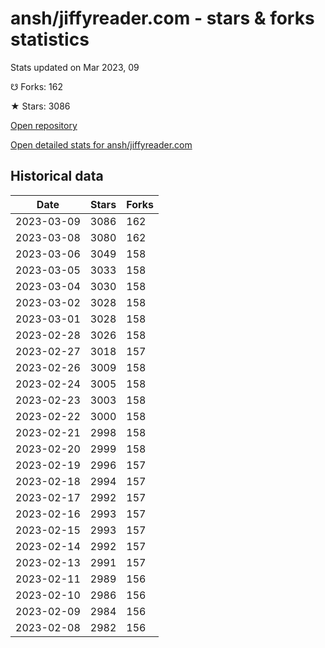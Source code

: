 # ansh/jiffyreader.com - stars & forks statistics

Stats updated on Mar 2023, 09

☋ Forks: 162

★ Stars: 3086

[Open repository](https://github.com/ansh/jiffyreader.com)

[Open detailed stats for ansh/jiffyreader.com](https://reviewgithub.com/rep/ansh/jiffyreader.com)

## Historical data
| Date | Stars | Forks |
|------|-------|-------|
| 2023-03-09 | 3086 | 162 | 
| 2023-03-08 | 3080 | 162 | 
| 2023-03-06 | 3049 | 158 | 
| 2023-03-05 | 3033 | 158 | 
| 2023-03-04 | 3030 | 158 | 
| 2023-03-02 | 3028 | 158 | 
| 2023-03-01 | 3028 | 158 | 
| 2023-02-28 | 3026 | 158 | 
| 2023-02-27 | 3018 | 157 | 
| 2023-02-26 | 3009 | 158 | 
| 2023-02-24 | 3005 | 158 | 
| 2023-02-23 | 3003 | 158 | 
| 2023-02-22 | 3000 | 158 | 
| 2023-02-21 | 2998 | 158 | 
| 2023-02-20 | 2999 | 158 | 
| 2023-02-19 | 2996 | 157 | 
| 2023-02-18 | 2994 | 157 | 
| 2023-02-17 | 2992 | 157 | 
| 2023-02-16 | 2993 | 157 | 
| 2023-02-15 | 2993 | 157 | 
| 2023-02-14 | 2992 | 157 | 
| 2023-02-13 | 2991 | 157 | 
| 2023-02-11 | 2989 | 156 | 
| 2023-02-10 | 2986 | 156 | 
| 2023-02-09 | 2984 | 156 | 
| 2023-02-08 | 2982 | 156 | 

